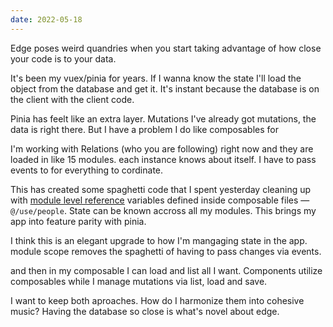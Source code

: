 ```yaml
---
date: 2022-05-18
---
```


Edge poses weird quandries when you start taking advantage of how close your code is to your data.

It's been my vuex/pinia for years. If I wanna know the state I'll load the object from the database and get it. It's instant because the database is on the client with the client code.

Pinia has feelt like an extra layer. Mutations I've already got mutations, the data is right there. But I have a problem I do like composables for

I'm working with Relations (who you are following) right now and they are loaded in like 15 modules. each instance knows about itself. I have to pass events to for everything to cordinate.

This has created some spaghetti code that I spent yesterday cleaning up with [module level reference](https://vueschool.io/articles/vuejs-tutorials/home-rolled-store-with-the-vue-js-composition-api/) variables defined inside composable files — `@/use/people`. State can be known accross all my modules. This brings my app into feature parity with pinia.

I think this is an elegant upgrade to how I'm mangaging state in the app. module scope removes the spaghetti of having to pass changes via events.

and then in my composable I can load and list all I want. Components utilize composables while I manage mutations via list, load and save.

I want to keep both aproaches. How do I harmonize them into cohesive music? Having the database so close is what's novel about edge.
